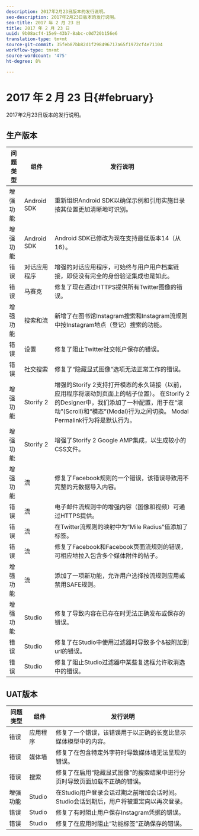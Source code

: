 ```yaml
---
description: 2017年2月23日版本的发行说明。
seo-description: 2017年2月23日版本的发行说明。
seo-title: 2017 年 2 月 23 日
title: 2017 年 2 月 23 日
uuid: 9b08acf4-15e9-43b7-8abc-c0d720b156e6
translation-type: tm+mt
source-git-commit: 35feb87bb82d1f298496717a65f1972cf4e71104
workflow-type: tm+mt
source-wordcount: '475'
ht-degree: 8%

---
```



# 2017 年 2 月 23 日{#february}

2017年2月23日版本的发行说明。

## 生产版本

| **问题类型** | **组件** | **发行说明** |
|---|---|---|
| 增强功能 | Android SDK | 重新组织Android SDK以确保示例和引用实施目录按其位置更加清晰地可识别。 |
| 增强功能 | Android SDK | Android SDK已修改为现在支持最低版本14（从16）。 |
| 错误 | 对话应用程序 | 增强的对话应用程序，可始终与用户用户档案链接，即使没有完全的身份验证集成也是如此。 |
| 错误 | 马赛克 | 修复了现在通过HTTPS提供所有Twitter图像的错误。 |
| 增强功能 | 搜索和流 | 新增了在图书馆Instagram搜索和Instagram流规则中按Instagram地点（登记）搜索的功能。 |
| 错误 | 设置 | 修复了阻止Twitter社交帐户保存的错误。 |
| 错误 | 社交搜索 | 修复了“隐藏显式图像”选项无法正常工作的错误。 |
| 增强功能 | Storify 2 | 增强的Storify 2支持打开模态的永久链接（以前，应用程序将滚动到页面上的帖子位置）。 在Storify 2的Designer中，我们添加了一种配置，用于在“滚动”(Scroll)和“模态”(Modal)行为之间切换。 Modal Permalink行为将是默认行为。 |
| 增强功能 | Storify 2 | 增强了Storify 2 Google AMP集成，以生成较小的CSS文件。 |
| 增强功能 | 流 | 修复了Facebook规则的一个错误，该错误导致用不完整的元数据导入内容。 |
| 错误 | 流 | 电子邮件流规则中的增强内容（图像和视频）可通过HTTPS提供。 |
| 错误 | 流 | 在Twitter流规则的映射中为“Mile Radius”值添加了标签。 |
| 错误 | 流 | 修复了Facebook和Facebook页面流规则的错误，可相应地拉入包含多个媒体附件的帖子。 |
| 增强功能 | 流 | 添加了一项新功能，允许用户选择按流规则应用或禁用SAFE规则。 |
| 增强功能 | Studio | 修复了导致内容在已存在时无法正确发布或保存的错误。 |
| 错误 | Studio | 修复了在Studio中使用过滤器时导致多个&amp;被附加到url的错误。 |
| 错误 | Studio | 修复了阻止Studio过滤器中某些复选框允许取消选中的错误。 |

## UAT版本

| **问题类型** | **组件** | **发行说明** |
|---|---|---|
| 错误 | 应用程序 | 修复了一个错误，该错误用于以正确的长宽比显示媒体模型中的内容。 |
| 错误 | 媒体墙 | 修复了在包含特定外字符时导致媒体墙无法呈现的错误。 |
| 错误 | 搜索 | 修复了在启用“隐藏显式图像”的搜索结果中进行分页时导致页面加载不正确的错误。 |
| 增强功能 | Studio | 在Studio用户登录会话过期之前增加会话时间。 Studio会话到期后，用户将被重定向以再次登录。 |
| 错误 | Studio | 修复了有时阻止用户保存Instagram凭据的错误。 |
| 错误 | Studio | 修复了在应用时阻止“功能标签”正确保存的错误。 |

